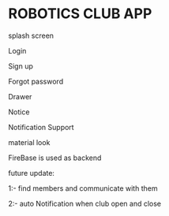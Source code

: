 # ROBOTICS CLUB APP

splash screen

Login 

Sign up

Forgot password

Drawer

Notice

Notification Support

material look

FireBase is used as backend


future update:

1:- find members and communicate with them 

2:- auto Notification when club open and close
